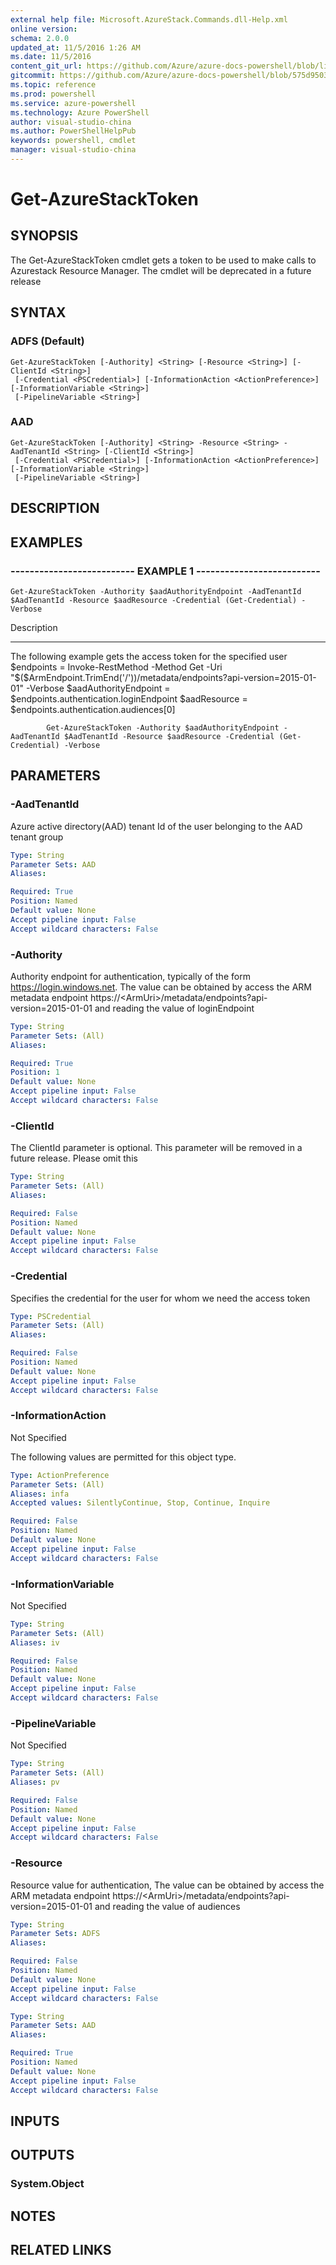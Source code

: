 ```yaml
---
external help file: Microsoft.AzureStack.Commands.dll-Help.xml
online version: 
schema: 2.0.0
updated_at: 11/5/2016 1:26 AM
ms.date: 11/5/2016
content_git_url: https://github.com/Azure/azure-docs-powershell/blob/live/azureps-cmdlets-docs/ResourceManager/AzureRM.AzureStackAdmin/v1.2.6/Get-AzureStackToken.md
gitcommit: https://github.com/Azure/azure-docs-powershell/blob/575d9503d8b0c84528eba60a4cccb3d04eac677d/azureps-cmdlets-docs/ResourceManager/AzureRM.AzureStackAdmin/v1.2.6/Get-AzureStackToken.md
ms.topic: reference
ms.prod: powershell
ms.service: azure-powershell
ms.technology: Azure PowerShell
author: visual-studio-china
ms.author: PowerShellHelpPub
keywords: powershell, cmdlet
manager: visual-studio-china
---
```


# Get-AzureStackToken

## SYNOPSIS
The Get-AzureStackToken cmdlet gets a token to be used to make calls to Azurestack Resource Manager.
The cmdlet will be deprecated in a future release

## SYNTAX

### ADFS (Default)
```
Get-AzureStackToken [-Authority] <String> [-Resource <String>] [-ClientId <String>]
 [-Credential <PSCredential>] [-InformationAction <ActionPreference>] [-InformationVariable <String>]
 [-PipelineVariable <String>]
```

### AAD
```
Get-AzureStackToken [-Authority] <String> -Resource <String> -AadTenantId <String> [-ClientId <String>]
 [-Credential <PSCredential>] [-InformationAction <ActionPreference>] [-InformationVariable <String>]
 [-PipelineVariable <String>]
```

## DESCRIPTION

## EXAMPLES

### -------------------------- EXAMPLE 1 --------------------------
```
Get-AzureStackToken -Authority $aadAuthorityEndpoint -AadTenantId $AadTenantId -Resource $aadResource -Credential (Get-Credential) -Verbose
```

Description

-----------

The following example gets the access token for the specified user
            $endpoints = Invoke-RestMethod -Method Get -Uri "$($ArmEndpoint.TrimEnd('/'))/metadata/endpoints?api-version=2015-01-01" -Verbose
            $aadAuthorityEndpoint = $endpoints.authentication.loginEndpoint
            $aadResource = $endpoints.authentication.audiences\[0\]

            Get-AzureStackToken -Authority $aadAuthorityEndpoint -AadTenantId $AadTenantId -Resource $aadResource -Credential (Get-Credential) -Verbose

## PARAMETERS

### -AadTenantId
Azure active directory(AAD) tenant Id of the user belonging to the  AAD tenant group

```yaml
Type: String
Parameter Sets: AAD
Aliases: 

Required: True
Position: Named
Default value: None
Accept pipeline input: False
Accept wildcard characters: False
```

### -Authority
Authority endpoint for authentication, typically of the form https://login.windows.net.
The value can be obtained by access the ARM metadata endpoint https://\<ArmUri\>/metadata/endpoints?api-version=2015-01-01 and reading the value of loginEndpoint

```yaml
Type: String
Parameter Sets: (All)
Aliases: 

Required: True
Position: 1
Default value: None
Accept pipeline input: False
Accept wildcard characters: False
```

### -ClientId
The ClientId parameter is optional.
This parameter will be removed in a future release.
Please omit this

```yaml
Type: String
Parameter Sets: (All)
Aliases: 

Required: False
Position: Named
Default value: None
Accept pipeline input: False
Accept wildcard characters: False
```

### -Credential
Specifies the credential for the user for whom we need the access token

```yaml
Type: PSCredential
Parameter Sets: (All)
Aliases: 

Required: False
Position: Named
Default value: None
Accept pipeline input: False
Accept wildcard characters: False
```

### -InformationAction
Not Specified

The following values are permitted for this object type.

```yaml
Type: ActionPreference
Parameter Sets: (All)
Aliases: infa
Accepted values: SilentlyContinue, Stop, Continue, Inquire

Required: False
Position: Named
Default value: None
Accept pipeline input: False
Accept wildcard characters: False
```

### -InformationVariable
Not Specified

```yaml
Type: String
Parameter Sets: (All)
Aliases: iv

Required: False
Position: Named
Default value: None
Accept pipeline input: False
Accept wildcard characters: False
```

### -PipelineVariable
Not Specified

```yaml
Type: String
Parameter Sets: (All)
Aliases: pv

Required: False
Position: Named
Default value: None
Accept pipeline input: False
Accept wildcard characters: False
```

### -Resource
Resource value for authentication, The value can be obtained by access the ARM metadata endpoint https://\<ArmUri\>/metadata/endpoints?api-version=2015-01-01 and reading the value of audiences

```yaml
Type: String
Parameter Sets: ADFS
Aliases: 

Required: False
Position: Named
Default value: None
Accept pipeline input: False
Accept wildcard characters: False
```

```yaml
Type: String
Parameter Sets: AAD
Aliases: 

Required: True
Position: Named
Default value: None
Accept pipeline input: False
Accept wildcard characters: False
```

## INPUTS

## OUTPUTS

### System.Object

## NOTES
## RELATED LINKS

